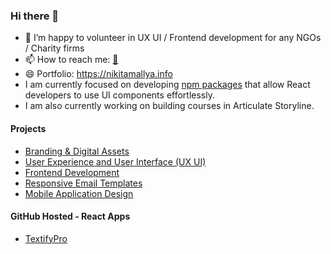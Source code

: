 ### Hi there 👋

- 👯 I’m happy to volunteer in UX UI / Frontend development for any NGOs / Charity firms
- 📫 How to reach me: [📩](mailto:nikitamallya.work@gmail.com)
- 😄 Portfolio: https://nikitamallya.info
- I am currently focused on developing [npm packages](https://www.npmjs.com/package/@nikitamallya/react-ui-components) that allow React developers to use UI components effortlessly.
- I am also currently working on building courses in Articulate Storyline.

#### Projects 
- [Branding & Digital Assets](https://nikitamallya.info/works/digital-assets)
- [User Experience and User Interface (UX UI)](https://nikitamallya.info/works/uxui)
- [Frontend Development](https://nikitamallya.info/works/frontend)
- [Responsive Email Templates](https://nikitamallya.info/works/emails)
- [Mobile Application Design](https://nikitamallya.info/works/mobile-app)

#### GitHub Hosted - React Apps
- [TextifyPro](https://iamnikitamallya.github.io/textifypro/)


